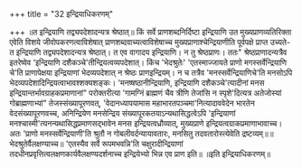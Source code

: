 +++
title = "32 इन्द्रियाधिकरणम्"

+++
॥त इन्द्रियाणि तद्व्यपदेशादन्यत्र श्रेष्ठात्॥ किं सर्वे प्राणशब्दनिर्दिष्टा इन्द्रियाणि उत मुख्यप्राणव्यतिरिक्ता एवेति विशये जीवोपकरणत्वाविशेषात् प्राणशब्दवाच्यत्वाविशेषाच्च मुख्यप्राणाश्चेन्द्रियाणीति पूर्वपक्षे प्राप्त उच्यते- त इन्द्रियाणि तद्व्यपदेशादन्यत्र श्रेष्ठात्। त एव वागादय इन्द्रियाणि। न तु श्रेष्ठप्राणः। ततः" श्रेष्ठप्राणादन्यत्रैव इतरेष्वेव 'इन्द्रियाणि दशैकञ्चे'तीन्द्रियत्वव्यपदेशात्। किंच 'भेदश्रुतेः' 'एतस्माज्जायते प्राणो मगस्सर्वेन्द्रियाणि चे'ति प्राणापेक्षया इन्द्रियाणां भेदव्यपदेशात् न श्रेष्ठः प्राणइन्द्रियम्। न च तत्रैव 'मनस्सर्वेन्द्रियाणिचे'ति मनसोऽपि भेदव्यपदेशादिन्द्रियत्वाभावश्शक्यशङ्कः। 'मनष्षष्ठानीन्द्रियाणि, इन्द्रियाणि दशैकञ्चे'त्यादीनां मनस इन्द्रियान्तर्भावग्राहकप्रमाणानां" परोक्तरीत्या 'गामग्निं ब्राह्मणं चैव त्रीणि तेजांसि न स्पृशे'दित्यत्र अतेजोस्यां गोब्राह्मणाभ्यां" तेजस्संख्यापूरणवत्, 'वेदानध्यापयामास महाभारतपञ्चमा'नित्यादाववेदेन भारतेन वेदसंख्यापूरणवच्च, अनिन्द्रियेण मनसेन्द्रिय संख्यापूरकतयाऽन्यथासिद्धत्वेऽपि 'इन्द्रियाणां मनश्चास्मी'त्यनन्यथासिद्धप्रमाणसद्भावेन मनस इन्द्रियत्वध्रौव्यात्, मुख्यप्राणे इन्द्रियत्वग्राकप्रमाणाभावाच्च। अतः 'प्राणो मनस्सर्वेन्द्रियाणी'ति श्रुतौ न गोबलीवर्दन्यायावतारः, मनसितु तदवतारोस्त्येवेति द्रष्टव्यम्॥॥भेदश्रुतेर्वैलक्षण्याच्च॥ 'एतस्यैव सर्वे रूपमभवन्नि'ति चक्षुरादीन्द्रियाणां तदधीनप्रवृत्तित्वलक्षणकार्यवैलक्षण्यदर्शनाच्च इन्द्रियेभ्यो भिन्न एव प्राण इति॥ ॥इति इन्द्रियाधिकरणम्॥
